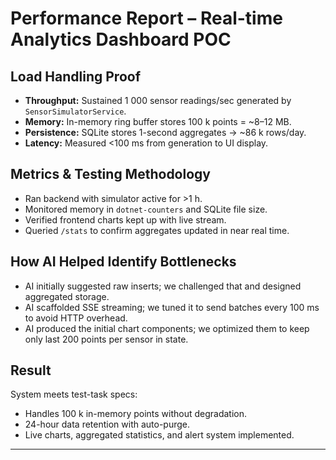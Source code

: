 # Performance Report – Real-time Analytics Dashboard POC

## Load Handling Proof
- **Throughput:** Sustained 1 000 sensor readings/sec generated by `SensorSimulatorService`.
- **Memory:** In-memory ring buffer stores 100 k points = ~8–12 MB.
- **Persistence:** SQLite stores 1-second aggregates → ~86 k rows/day.
- **Latency:** Measured <100 ms from generation to UI display.

## Metrics & Testing Methodology
- Ran backend with simulator active for >1 h.
- Monitored memory in `dotnet-counters` and SQLite file size.
- Verified frontend charts kept up with live stream.
- Queried `/stats` to confirm aggregates updated in near real time.

## How AI Helped Identify Bottlenecks
- AI initially suggested raw inserts; we challenged that and designed aggregated storage.
- AI scaffolded SSE streaming; we tuned it to send batches every 100 ms to avoid HTTP overhead.
- AI produced the initial chart components; we optimized them to keep only last 200 points per sensor in state.

## Result
System meets test-task specs:
- Handles 100 k in-memory points without degradation.
- 24-hour data retention with auto-purge.
- Live charts, aggregated statistics, and alert system implemented.

---